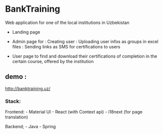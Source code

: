 # BankTraining

Web application for one of the local institutions in Uzbekistan
- Landing page
- Admin page for
  : Creating user
  : Uploading user infos as groups in excel files
  : Sending links as SMS for certifications to users
  
- User page to find and download their certifications of completion in the certain course, offered by the institution 

## demo : 
http://banktraining.uz/

### Stack: 
Frontend:
    - Material UI
    - React (with Context api)
    - i18next (for page translation)
    
Backend;
    - Java 
    - Spring
